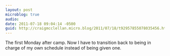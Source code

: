```yaml
---
layout: post
microblog: true
audio: 
date: 2011-07-18 09:04:14 -0500
guid: http://craigmcclellan.micro.blog/2011/07/18/t92957855078035456.html
---
```

The first Monday after camp. Now I have to transition back to being in charge of my own schedule instead of being given one.

